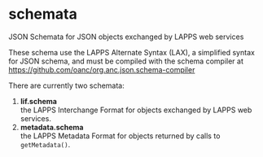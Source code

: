 schemata
========

JSON Schemata for JSON objects exchanged by LAPPS web services

These schema use the LAPPS Alternate Syntax (LAX), a simplified syntax for JSON schema, 
and must be compiled with the schema compiler at https://github.com/oanc/org.anc.json.schema-compiler

There are currently two schemata:

1. **lif.schema** <br/>
the LAPPS Interchange Format for objects exchanged by LAPPS web services.
2. **metadata.schema** <br/>
the LAPPS Metadata Format for objects returned by calls to `getMetadata()`.
